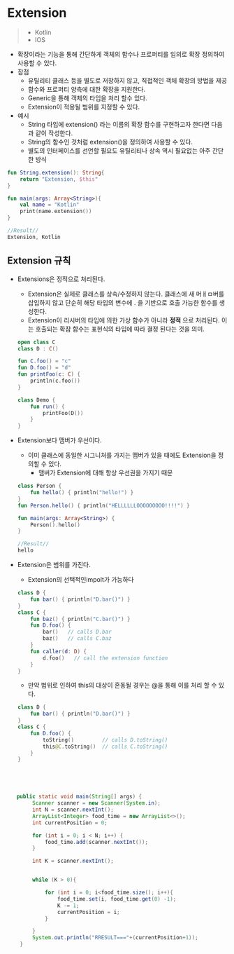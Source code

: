 # Extension

> * Kotlin
> * IOS

* 확장이라는 기능을 통해 간단하게 객체의 함수나 프로퍼티를 임의로 확장 정의하여 사용할 수 있다.
* 잠점
  * 유틸리티 클래스 등을 별도로 저장하지 않고, 직접적인 객체 확장의 방법을 제공
  * 함수와 프로퍼티 양측에 대한 확장을 지원한다.
  * Generic을 통해 객체의 타입을 처리 할수 있다.
  * Extension이 적용될 범위를 지정할 수 있다.
* 예시
  * String 타입에 extension() 라는 이름의 확장 함수를 구현하고자 한다면 다음과 같이 작성한다.
  * String의 함수인 것처럼 extension()을 정의하여 사용할 수 있다.
  * 별도의 인터페이스를 선언할 필요도 유틸리티나 상속 역시 필요없는 아주 간단한 방식

```kotlin
fun String.extension(): String{
    return "Extension, $this"
}

fun main(args: Array<String>){
    val name = "Kotlin"
    print(name.extension())
}

//Result//
Extension, Kotlin
```





## Extension 규칙

* Extensions은 정적으로 처리된다.

  * Extension은 실제로 클래스를 상속/수정하지 않는다. 클래스에 새 머ㅐㅁ버를 삽입하지 않고 단순히 해당 타입의 변수에 . 을 기반으로 호출 가능한 함수를 생성한다.
  * Extension이 리시버의 타입에 의한 가상 함수가 아니라 **정적** 으로 처리된다. 이는 호출되는 확잠 함수는 표현식의 타입에 따라 결정 된다는 것을 의미.

  ```kotlin
  open class C
  class D : C()
  
  fun C.foo() = "c"
  fun D.foo() = "d"
  fun printFoo(c: C) {
      println(c.foo())
  }
  
  class Demo {
      fun run() {
          printFoo(D())
      }
  }
  ```

* Extension보다 맴버가 우선이다.

  * 이미 클래스에 동일한 시그니처를 가지는 맴버가 있을 때에도 Extension을 정의할 수 있다.
    * 맴버가 Extension에 대해 항상 우선권을 가지기 때문

  ````kotlin
  class Person {
      fun hello() { println("hello!") }
  }
  fun Person.hello() { println("HELLLLLLOOOOOOOOO!!!!") }
  
  fun main(args: Array<String>) {
      Person().hello()
  }
  
  //Result//
  hello
  ````

* Extension은 범위를 가진다.

  * Extension의 선택적인impolt가 가능하다

  ```kotlin
  class D {
      fun bar() { println("D.bar()") }
  }
  class C {
      fun baz() { println("C.bar()") }
      fun D.foo() {
          bar()   // calls D.bar
          baz()   // calls C.baz
      }
      fun caller(d: D) {
          d.foo()   // call the extension function
      }
  }
  ```

  * 만약  범위로 인하여 this의 대상이 혼동될 경우는 @을 통해 이를 처리 할 수 있다.

  ```kotlin
  class D {
      fun bar() { println("D.bar()") }
  }
  class C {
      fun D.foo() {
          toString()         // calls D.toString()
          this@C.toString()  // calls C.toString()
      }
  }
  ```

  





```java




   public static void main(String[] args) {
        Scanner scanner = new Scanner(System.in);
        int N = scanner.nextInt();
        ArrayList<Integer> food_time = new ArrayList<>();
        int currentPosition = 0;

        for (int i = 0; i < N; i++) {
            food_time.add(scanner.nextInt());
        }

        int K = scanner.nextInt();


        while (K > 0){

            for (int i = 0; i<food_time.size(); i++){
                food_time.set(i, food_time.get(0) -1);
                K -= 1;
                currentPosition = i;
            }

        }
        System.out.println("RRESULT==="+(currentPosition+1));
    }
```

